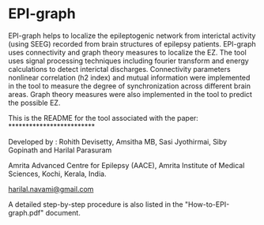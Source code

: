 # EPI-graph
EPI-graph helps to localize the epileptogenic network from interictal activity (using SEEG) recorded from brain structures of epilepsy patients. EPI-graph uses connectivity and graph theory measures to localize the EZ. The tool uses signal processing techniques including fourier transform and energy calculations to detect interictal discharges. Connectivity parameters nonlinear correlation (h2 index) and mutual information were implemented in the tool to measure the degree of synchronization across different brain areas. Graph theory measures were also implemented in the tool to predict the possible EZ.

This is the README for the tool associated with the paper: *************************


Developed by : Rohith Devisetty, Amsitha MB, Sasi Jyothirmai, Siby Gopinath and Harilal Parasuram

Amrita Advanced Centre for Epilepsy (AACE), Amrita Institute of Medical Sciences, Kochi, Kerala, India.

harilal.navami@gmail.com

A detailed step-by-step procedure is also listed in the "How-to-EPI-graph.pdf" document.
